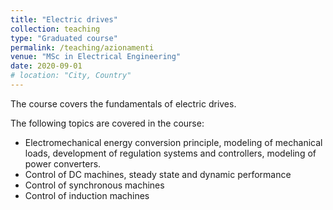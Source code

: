 ```yaml
---
title: "Electric drives"
collection: teaching
type: "Graduated course"
permalink: /teaching/azionamenti
venue: "MSc in Electrical Engineering"
date: 2020-09-01
# location: "City, Country"
---
```



The course covers the fundamentals of electric drives.


The following topics are covered in the course:
* Electromechanical energy conversion principle, modeling of mechanical loads,
  development of regulation systems and controllers,
  modeling of power converters.
* Control of DC machines, steady state and dynamic performance
* Control of synchronous machines
* Control of induction machines
